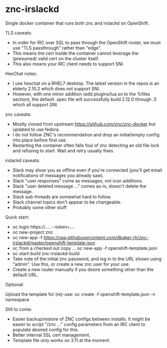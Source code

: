 # znc-irslackd

Single docker container that runs both znc and irslackd on OpenShift.


TLS caveats:

* In order for IRC over SSL to pass through the OpenShift router, we must use "TLS passthrough" rather than "edge".
* This means the cert inside the container cannot leverage the (presumed) valid cert on the cluster itself.
* This also means your IRC client needs to support SNI.



HexChat notes:

* I use hexchat on a RHEL7 desktop.  The latest version in the repos is an elderly 2.10.2 which does not support SNI.
* However, with one minor addition (add plugins/lua.so to the %files section), the default .spec file will successfully build 2.12.0 through .3 which
all support SNI.


znc caveats:

* Mostly cloned from upstream https://github.com/znc/znc-docker but updated to use fedora.
* I do not follow ZNC's recommendation and drop an initial/empty config into place before first use.
* Restarting the container often falls foul of znc detecting an old file lock and refusing to start.  Wait and retry usually fixes.



irslackd caveats:

* Slack may show you as offline even if you're connected (you'll get email notifications of messages you already saw).
* Slack "user responses" come as messages, not icon additions.
* Slack "user deleted message ..." comes as-is, doesn't delete the message.
* Slack sub-threads are somewhat hard to follow.
* Slack channel topics don't appear to be changeable.
* Probably some other stuff



Quick start:

* oc login https://.... --token=....
* oc new-project znc
* oc new-app -f https://raw.githubusercontent.com/dbaker-rh/znc-irslackd/master/openshift-template.json
* or, from a checked out copy ... oc new-app -f openshift-template.json
* oc start-build znc-irslackd-build
* Take note of the initial znc password, and log in to the URL shown using "admin".  Use this, or create a new znc user for your use.
* Create a new router manually if you desire something other than the default URL.


Optional:

Upload the template for (re)-use: oc create -f openshift-template.json -n namespace



Still to come:

* Easier backup/restore of ZNC configs between installs.  It might be easier to script "/znc ..." config parameters from an IRC client to
populate desired config for this.
* Better internal SSL cert management.
* Template file only works on 3.11 at the moment.

